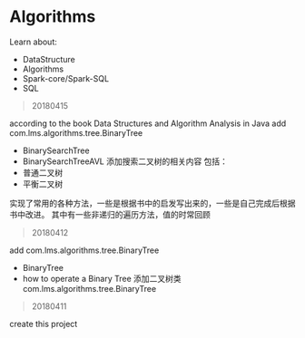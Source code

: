 # Algorithms 

Learn about:
- DataStructure
- Algorithms
- Spark-core/Spark-SQL
- SQL

>20180415

according to the book Data Structures and Algorithm Analysis in Java
add com.lms.algorithms.tree.BinaryTree
  - BinarySearchTree
  - BinarySearchTreeAVL
添加搜索二叉树的相关内容
包括：
  - 普通二叉树
  - 平衡二叉树

实现了常用的各种方法，一些是根据书中的启发写出来的，一些是自己完成后根据书中改进。
其中有一些非递归的遍历方法，值的时常回顾


>20180412

add com.lms.algorithms.tree.BinaryTree
  - BinaryTree 
  - how to operate a Binary Tree
添加二叉树类  com.lms.algorithms.tree.BinaryTree

>20180411

create this project